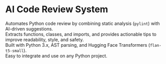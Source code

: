 # AI Code Review System

Automates Python code review by combining static analysis (`pylint`) with AI-driven suggestions.  
Extracts functions, classes, and imports, and provides actionable tips to improve readability, style, and safety.  
Built with Python 3.x, AST parsing, and Hugging Face Transformers (`flan-t5-small`).  
Easy to integrate and use on any Python project.

